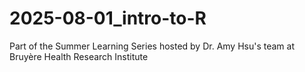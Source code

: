 # 2025-08-01_intro-to-R
Part of the Summer Learning Series hosted by Dr. Amy Hsu's team at Bruyère Health Research Institute
